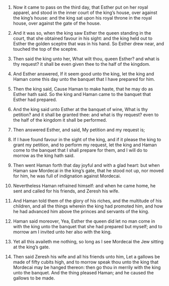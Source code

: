 1. Now it came to pass on the third day, that Esther put on her royal
apparel, and stood in the inner court of the king’s house, over
against the king’s house: and the king sat upon his royal throne in
the royal house, over against the gate of the house.

2. And it was so, when the king saw Esther the queen standing in the
court, that she obtained favour in his sight: and the king held out to
Esther the golden sceptre that was in his hand. So Esther drew near,
and touched the top of the sceptre.

3. Then said the king unto her, What wilt thou, queen Esther? and
what is thy request? it shall be even given thee to the half of the
kingdom.

4. And Esther answered, If it seem good unto the king, let the king
and Haman come this day unto the banquet that I have prepared for him.

5. Then the king said, Cause Haman to make haste, that he may do as
Esther hath said. So the king and Haman came to the banquet that
Esther had prepared.

6. And the king said unto Esther at the banquet of wine, What is thy
petition? and it shall be granted thee: and what is thy request? even
to the half of the kingdom it shall be performed.

7. Then answered Esther, and said, My petition and my request is;

8. If I have found favour in the sight of the king, and if it please the
king to grant my petition, and to perform my request, let the king and
Haman come to the banquet that I shall prepare for them, and I will do
to morrow as the king hath said.

9. Then went Haman forth that day joyful and with a glad heart: but
when Haman saw Mordecai in the king’s gate, that he stood not up, nor
moved for him, he was full of indignation against Mordecai.

10. Nevertheless Haman refrained himself: and when he came home, he
sent and called for his friends, and Zeresh his wife.

11. And Haman told them of the glory of his riches, and the multitude
of his children, and all the things wherein the king had promoted him,
and how he had advanced him above the princes and servants of the
king.

12. Haman said moreover, Yea, Esther the queen did let no man come in
with the king unto the banquet that she had prepared but myself; and
to morrow am I invited unto her also with the king.

13. Yet all this availeth me nothing, so long as I see Mordecai the
Jew sitting at the king’s gate.

14. Then said Zeresh his wife and all his friends unto him, Let a
gallows be made of fifty cubits high, and to morrow speak thou unto
the king that Mordecai may be hanged thereon: then go thou in merrily
with the king unto the banquet. And the thing pleased Haman; and he
caused the gallows to be made.